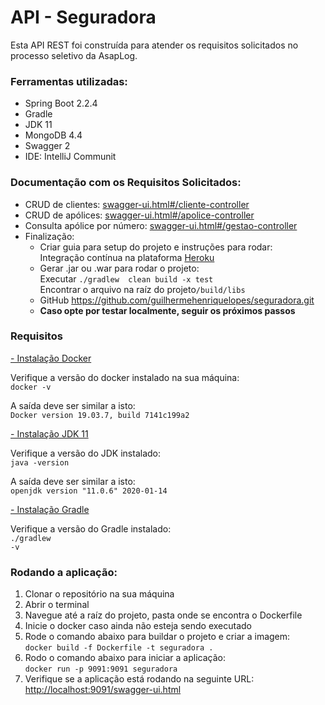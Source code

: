 <h1>API - Seguradora</h1>

Esta API REST foi construída para atender os requisitos solicitados no processo seletivo
da AsapLog. 

<h3>Ferramentas utilizadas: </h3>
<ul>
    <li>Spring Boot 2.2.4</li>
    <li>Gradle</li>
    <li>JDK 11</li>
    <li>MongoDB 4.4</li>
    <li>Swagger 2</li>
    <li>IDE: IntelliJ Communit</li>
</ul>

<h3>Documentação com os Requisitos Solicitados:</h3>
<ul>
    <li>CRUD de clientes: <a href="https://seguradora.herokuapp.com/swagger-ui.html#/cliente-controller">swagger-ui.html#/cliente-controller</a></li>
    <li>CRUD de apólices: <a href="https://seguradora.herokuapp.com/swagger-ui.html#/apolice-controller">swagger-ui.html#/apolice-controller</a></li>
    <li>Consulta apólice por número: <a href="https://seguradora.herokuapp.com/swagger-ui.html#/gestao-controller/apoliceDetailUsingGET">swagger-ui.html#/gestao-controller</a></li>
    <li>Finalização: 
        <ul>
            <li>Criar guia para setup do projeto e instruções para rodar: 
                <br />Integração contínua na plataforma <a href="https://seguradora.herokuapp.com/">Heroku</a></li>
            <li>Gerar .jar ou .war para rodar o projeto: 
                <br />Executar <code>./gradlew  clean build -x test</code> 
                <br />Encontrar o arquivo na raíz do projeto<code>/build/libs</code>
            </li>
            <li>GitHub <a href="https://github.com/guilhermehenriquelopes/seguradora.git">https://github.com/guilhermehenriquelopes/seguradora.git</a> </li>
            <li><b>Caso opte por testar localmente, seguir os próximos passos</b></li>
        </ul>
    </li>
</ul>

<h3>Requisitos</h3>

<a href="https://docs.docker.com/install/linux/docker-ce/ubuntu/">- Instalação Docker</a>

Verifique a versão do docker instalado na sua máquina:        
<code>docker -v</code>

A saída deve ser similar a isto:        
<code>Docker version 19.03.7, build 7141c199a2</code>    

<a href="https://www.oracle.com/java/technologies/javase-jdk11-downloads.html">- Instalação JDK 11</a>

Verifique a versão do JDK instalado:        
<code>java -version</code>

A saída deve ser similar a isto:        
<code>openjdk version "11.0.6" 2020-01-14</code>

<a href="https://gradle.org/install/">- Instalação Gradle</a>

Verifique a versão do Gradle instalado: <br/>
<code>./gradlew -v</code>

<h3>Rodando a aplicação:</h3>

<ol>
    <li>Clonar o repositório na sua máquina</li>
    <li>Abrir o terminal</li>
    <li>Navegue até a raíz do projeto, pasta onde se encontra o Dockerfile</li>
    <li>Inicie o docker caso ainda não esteja sendo executado</li>
    <li>Rode o comando abaixo para buildar o projeto e criar a imagem: <br />
        <code>docker build -f Dockerfile -t seguradora .</code>        
    </li>
    <li>Rodo o comando abaixo para iniciar a aplicação: <br />
        <code>docker run -p 9091:9091 seguradora</code>
    </li>
    <li>Verifique se a aplicação está rodando na seguinte URL: <br />
        <a href="http://localhost:9091/swagger-ui.html">http://localhost:9091/swagger-ui.html</a>
     </li>
</ol>